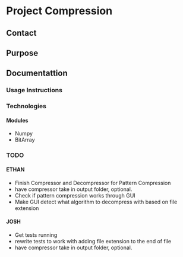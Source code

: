 # Project Compression

## Contact

## Purpose

## Documentattion

### Usage Instructions

### Technologies

#### Modules
* Numpy
* BitArray

### TODO
#### ETHAN
* Finish Compressor and Decompressor for Pattern Compression
* have compressor take in output folder, optional.
* Check if pattern compression works through GUI
* Make GUI detect what algorithm to decompress with based on file extension

#### JOSH
* Get tests running
* rewrite tests to work with adding file extension to the end of file
* have compressor take in output folder, optional.
